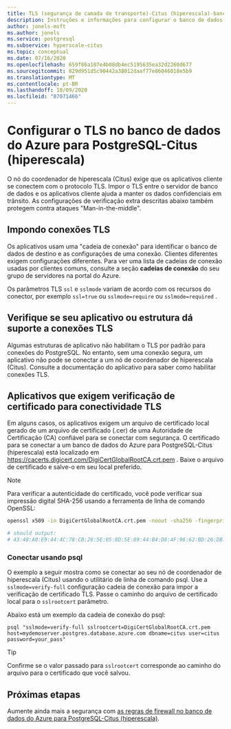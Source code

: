 ```yaml
---
title: TLS (segurança de camada de transporte)-Citus (hiperescala)-banco de dados do Azure para PostgreSQL
description: Instruções e informações para configurar o banco de dados do Azure para PostgreSQL-Citus (hiperescala) e aplicativos associados para usar corretamente as conexões TLS.
author: jonels-msft
ms.author: jonels
ms.service: postgresql
ms.subservice: hyperscale-citus
ms.topic: conceptual
ms.date: 07/16/2020
ms.openlocfilehash: 659f86a107e4b08db4ec5195635ea32d2260d677
ms.sourcegitcommit: 829d951d5c90442a38012daaf77e86046018e5b9
ms.translationtype: MT
ms.contentlocale: pt-BR
ms.lasthandoff: 10/09/2020
ms.locfileid: "87071466"
---
```

# <a name="configure-tls-in-azure-database-for-postgresql---hyperscale-citus"></a>Configurar o TLS no banco de dados do Azure para PostgreSQL-Citus (hiperescala)
O nó do coordenador de hiperescala (Citus) exige que os aplicativos cliente se conectem com o protocolo TLS. Impor o TLS entre o servidor de banco de dados e os aplicativos cliente ajuda a manter os dados confidenciais em trânsito. As configurações de verificação extra descritas abaixo também protegem contra ataques "Man-in-the-middle".

## <a name="enforcing-tls-connections"></a>Impondo conexões TLS
Os aplicativos usam uma "cadeia de conexão" para identificar o banco de dados de destino e as configurações de uma conexão. Clientes diferentes exigem configurações diferentes. Para ver uma lista de cadeias de conexão usadas por clientes comuns, consulte a seção **cadeias de conexão** do seu grupo de servidores na portal do Azure.

Os parâmetros TLS `ssl` e `sslmode` variam de acordo com os recursos do conector, por exemplo `ssl=true` ou `sslmode=require` ou `sslmode=required` .

## <a name="ensure-your-application-or-framework-supports-tls-connections"></a>Verifique se seu aplicativo ou estrutura dá suporte a conexões TLS
Algumas estruturas de aplicativo não habilitam o TLS por padrão para conexões do PostgreSQL. No entanto, sem uma conexão segura, um aplicativo não pode se conectar a um nó de coordenador de hiperescala (Citus). Consulte a documentação do aplicativo para saber como habilitar conexões TLS.

## <a name="applications-that-require-certificate-verification-for-tls-connectivity"></a>Aplicativos que exigem verificação de certificado para conectividade TLS
Em alguns casos, os aplicativos exigem um arquivo de certificado local gerado de um arquivo de certificado (.cer) de uma Autoridade de Certificação (CA) confiável para se conectar com segurança. O certificado para se conectar a um banco de dados do Azure para PostgreSQL-Citus (hiperescala) está localizado em https://cacerts.digicert.com/DigiCertGlobalRootCA.crt.pem . Baixe o arquivo de certificado e salve-o em seu local preferido.

> [!NOTE]
>
> Para verificar a autenticidade do certificado, você pode verificar sua impressão digital SHA-256 usando a ferramenta de linha de comando OpenSSL:
>
> ```sh
> openssl x509 -in DigiCertGlobalRootCA.crt.pem -noout -sha256 -fingerprint
>
> # should output:
> # 43:48:A0:E9:44:4C:78:CB:26:5E:05:8D:5E:89:44:B4:D8:4F:96:62:BD:26:DB:25:7F:89:34:A4:43:C7:01:61
> ```

### <a name="connect-using-psql"></a>Conectar usando psql
O exemplo a seguir mostra como se conectar ao seu nó de coordenador de hiperescala (Citus) usando o utilitário de linha de comando psql. Use a `sslmode=verify-full` configuração cadeia de conexão para impor a verificação de certificado TLS. Passe o caminho do arquivo de certificado local para o `sslrootcert` parâmetro.

Abaixo está um exemplo da cadeia de conexão do psql:
```
psql "sslmode=verify-full sslrootcert=DigiCertGlobalRootCA.crt.pem host=mydemoserver.postgres.database.azure.com dbname=citus user=citus password=your_pass"
```
> [!TIP]
> Confirme se o valor passado para `sslrootcert` corresponde ao caminho do arquivo para o certificado que você salvou.

## <a name="next-steps"></a>Próximas etapas
Aumente ainda mais a segurança com [as regras de firewall no banco de dados do Azure para PostgreSQL-Citus (hiperescala)](concepts-hyperscale-firewall-rules.md).
